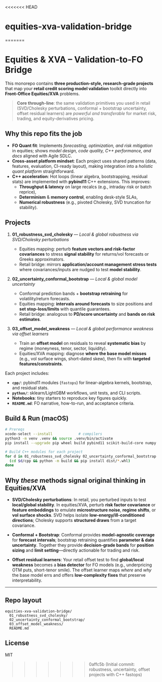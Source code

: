 <<<<<<< HEAD
# equities-xva-validation-bridge
=======
# Equities & XVA – Validation-to-FO Bridge

This monorepo contains **three production-style, research-grade projects** that map your **retail credit scoring model validation** toolkit directly into **Front-Office Equities/XVA** problems.

> **Core through-line**: the same validation primitives you used in retail (SVD/Cholesky perturbations, conformal + bootstrap uncertainty, offset residual learners) are *powerful and transferable* for market risk, trading, and equity-derivatives pricing.

## Why this repo fits the job
- **FO Quant fit**: Implements *forecasting, optimization, and risk mitigation* in equities; shows *model design, code quality, C++ performance, and docs* aligned with Agile SDLC.
- **Cross-asset platform mindset**: Each project uses shared patterns (data, features, evaluation, CI-ready layout), making integration into a *holistic quant platform* straightforward.
- **C++ acceleration**: Hot loops (linear algebra, bootstrapping, residual stats) are implemented with **pybind11** C++ extensions. This improves:
  - **Throughput & latency** on large recalcs (e.g., intraday risk or batch reprice),
  - **Determinism** & **memory control**, enabling desk-style SLAs,
  - **Numerical robustness** (e.g., pivoted Cholesky, SVD truncation for stability).

## Projects
1. **01_robustness_svd_cholesky** — *Local & global robustness via SVD/Cholesky perturbations*  
   - Equities mapping: perturb **feature vectors and risk-factor covariances** to stress **signal stability** for returns/vol forecasts or Greeks approximators.
   - Retail bridge: mirrors **application/account management stress tests** where covariances/inputs are nudged to test **model stability**.

2. **02_uncertainty_conformal_bootstrap** — *Local & global model uncertainty*  
   - Conformal prediction bands + **bootstrap retraining** for volatility/return forecasts.  
   - Equities mapping: **intervals around forecasts** to size positions and **set stop-loss/limits** with quantile guarantees.  
   - Retail bridge: analogous to **PD/score uncertainty** and **bands on risk estimates**.

3. **03_offset_model_weakness** — *Local & global performance weakness via offset learners*  
   - Train an **offset model** on residuals to reveal **systematic bias** by regime (moneyness, tenor, sector, liquidity).  
   - Equities/XVA mapping: diagnose **where the base model misses** (e.g., vol surface wings, short-dated skew), then fix with **targeted features/constraints**.

Each project includes:
- **`cpp/`**: pybind11 modules (`fastops`) for linear-algebra kernels, bootstrap, and residual stats.
- **`python/`**: sklearn/LightGBM workflows, unit tests, and CLI scripts.
- **Notebooks**: tiny starters to reproduce key figures quickly.
- **`README.md`**: FO narrative, how-to-run, and acceptance criteria.

## Build & Run (macOS)
```bash
# Prereqs
xcode-select --install            # compilers
python3 -m venv .venv && source .venv/bin/activate
pip install --upgrade pip wheel build pybind11 scikit-build-core numpy pandas scipy scikit-learn lightgbm matplotlib

# Build C++ modules for each project
for d in 01_robustness_svd_cholesky 02_uncertainty_conformal_bootstrap 03_offset_model_weakness; do
  (cd $d/cpp && python -m build && pip install dist/*.whl)
done
```

## Why *these* methods signal original thinking in Equities/XVA

- **SVD/Cholesky perturbations**: In retail, you perturbed inputs to test **local/global stability**. In equities/XVA, perturb **risk factor covariance** or **feature embeddings** to emulate **microstructure noise**, **regime shifts**, or **vol surface shocks**. SVD helps isolate **low-energy/ill-conditioned directions**; Cholesky supports **structured draws** from a target covariance.

- **Conformal + Bootstrap**: Conformal provides **model-agnostic coverage** for **forecast intervals**; bootstrap retraining quantifies **parameter & data uncertainty**. Together they provide **decision-grade bands** for **position sizing** and **limit setting**—directly actionable for trading and risk.

- **Offset residual learners**: Your retail offset test to find **global/local weakness** becomes a **bias detector** for FO models (e.g., underpricing OTM puts, short-tenor smile). The offset learner maps *where* and *why* the base model errs and offers **low-complexity fixes** that preserve interpretability.

---

## Repo layout
```
equities-xva-validation-bridge/
  01_robustness_svd_cholesky/
  02_uncertainty_conformal_bootstrap/
  03_offset_model_weakness/
  README.md
```

## License
MIT
>>>>>>> 0affc5b (Initial commit: robustness, uncertainty, offset projects with C++ fastops)
